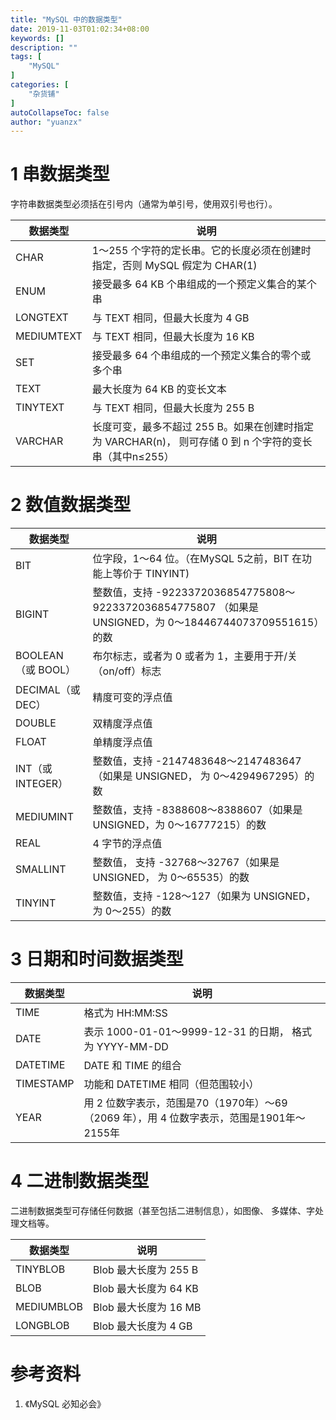 ```yaml
---
title: "MySQL 中的数据类型"
date: 2019-11-03T01:02:34+08:00
keywords: []
description: ""
tags: [
    "MySQL"
]
categories: [
    "杂货铺"
]
autoCollapseToc: false
author: "yuanzx"
---
```


# 1 串数据类型

字符串数据类型必须括在引号内（通常为单引号，使用双引号也行）。

| 数据类型   | 说明                                                                                                    |
| ---------- | ------------------------------------------------------------------------------------------------------- |
| CHAR       | 1～255 个字符的定长串。它的长度必须在创建时指定，否则 MySQL 假定为 CHAR(1)                              |
| ENUM       | 接受最多 64 KB 个串组成的一个预定义集合的某个串                                                         |
| LONGTEXT   | 与 TEXT 相同，但最大长度为 4 GB                                                                         |
| MEDIUMTEXT | 与 TEXT 相同，但最大长度为 16 KB                                                                        |
| SET        | 接受最多 64 个串组成的一个预定义集合的零个或多个串                                                      |
| TEXT       | 最大长度为 64 KB 的变长文本                                                                             |
| TINYTEXT   | 与 TEXT 相同，但最大长度为 255 B                                                                        |
| VARCHAR    | 长度可变，最多不超过 255 B。如果在创建时指定为 VARCHAR(n)， 则可存储 0 到 n 个字符的变长串（其中n≤255） |

# 2 数值数据类型

| 数据类型           | 说明                                                                                                       |
| ------------------ | ---------------------------------------------------------------------------------------------------------- |
| BIT                | 位字段，1～64 位。（在MySQL 5之前，BIT 在功能上等价于 TINYINT)                                             |
| BIGINT             | 整数值，支持 -9223372036854775808～9223372036854775807 （如果是 UNSIGNED，为 0～18446744073709551615）的数 |
| BOOLEAN（或 BOOL） | 布尔标志，或者为 0 或者为 1，主要用于开/关（on/off）标志                                                   |
| DECIMAL（或 DEC）  | 精度可变的浮点值                                                                                           |
| DOUBLE             | 双精度浮点值                                                                                               |
| FLOAT              | 单精度浮点值                                                                                               |
| INT（或 INTEGER）  | 整数值，支持 -2147483648～2147483647（如果是 UNSIGNED， 为 0～4294967295）的数                             |
| MEDIUMINT          | 整数值，支持 -8388608～8388607（如果是 UNSIGNED，为 0～16777215）的数                                      |
| REAL               | 4 字节的浮点值                                                                                             |
| SMALLINT           | 整数值， 支持 -32768～32767（如果是 UNSIGNED， 为 0～65535）的数                                           |
| TINYINT            | 整数值，支持 -128～127（如果为 UNSIGNED，为 0～255）的数                                                   |

         


# 3 日期和时间数据类型

| 数据类型  | 说明                                                                                      |
| --------- | ----------------------------------------------------------------------------------------- |
| TIME      | 格式为 HH:MM:SS                                                                           |
| DATE      | 表示 1000-01-01～9999-12-31 的日期， 格式为 YYYY-MM-DD                                    |
| DATETIME  | DATE 和 TIME 的组合                                                                       |
| TIMESTAMP | 功能和 DATETIME 相同（但范围较小）                                                        |
| YEAR      | 用 2 位数字表示，范围是70（1970年）～69（2069 年），用 4 位数字表示，范围是1901年～2155年 |



# 4 二进制数据类型

二进制数据类型可存储任何数据（甚至包括二进制信息），如图像、 多媒体、字处理文档等。

| 数据类型   | 说明                  |
| ---------- | --------------------- |
| TINYBLOB   | Blob 最大长度为 255 B |
| BLOB       | Blob 最大长度为 64 KB |
| MEDIUMBLOB | Blob 最大长度为 16 MB |
| LONGBLOB   | Blob 最大长度为 4 GB  |

# 参考资料

1. 《MySQL 必知必会》
